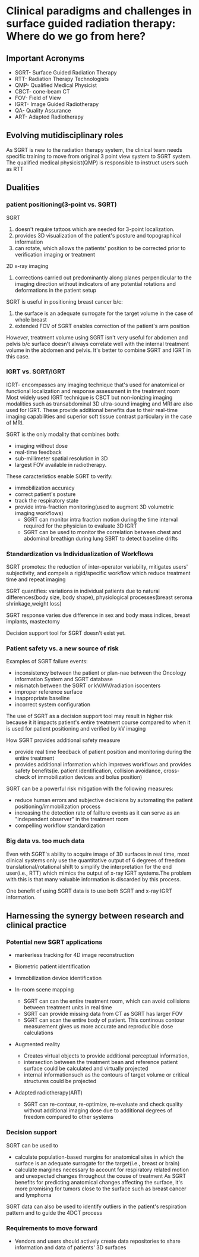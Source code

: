 # Clinical paradigms and challenges in surface guided radiation therapy: Where do we go from here?

## Important Acronyms
* SGRT- Surface Guided Radiation Therapy
* RTT- Radiation Therapy Technologists
* QMP- Qualified Medical Physicist
* CBCT- cone-beam CT
* FOV- Field of View
* IGRT- Image Guided Radiotherapy
* QA- Quality Assurance
* ART- Adapted Radiotherapy
## Evolving mutidisciplinary roles
As SGRT is new to the radiation therapy system, the clinical team needs specific training to move from original 3 point view system to SGRT system.
The qualified medical physicist(QMP) is responsible to instruct users such as RTT

## Dualities
### patient positioning(3-point vs. SGRT)
SGRT
1. doesn't require tattoos which are needed for 3-point localization. 
2. provides 3D visualization of the patient's posture and topographical information
3. can rotate, which allows the patients' position to be corrected prior to verification imaging or treatment

2D x-ray imaging
1. corrections carried out predominantly along planes perpendicular to the imaging direction without indicators of any potential rotations and deformations in the patient setup

SGRT is useful in positioning breast cancer b/c: 
1. the surface is an adequate surrogate for the target volume in the case of whole breast
2. extended FOV of SGRT enables correction of the patient's arm position

However, treatment volume using SGRT isn't very useful for abdomen and pelvis b/c surface doesn't always correlate well with the internal
treatment volume in the abdomen and pelvis. It's better to combine SGRT and IGRT in this case.

### IGRT vs. SGRT/IGRT
IGRT- encompasses any imaging technique that's used for anatomical or functional localization and response assessment in the treatment room
Most widely used IGRT technique is CBCT but non-ionizing imaging modalities such as transabdominal 3D ultra-sound imaging and MRI are also used for
IGRT. These provide additional benefits due to their real-time imaging capabilities and superior soft tissue contrast particulary in the case of MRI.

SGRT is the only modality that combines both: 
* imaging without dose 
* real-time feedback
* sub-millimeter spatial resolution in 3D
* largest FOV available in radiotherapy.

These caracteristics enable SGRT to verify:
* immobilization accuracy
* correct patient's posture
* track the respiratory state
* provide intra-fraction monitoring(used to augment 3D volumetric imaging workflows)
  * SGRT can monitor intra fraction motion during the time interval required for the physician to evaluate 3D IGRT
  * SGRT can be used to monitor the correlation between chest and abdominal breathign during lung SBRT to detect baseline drifts

### Standardization vs Individualization of Workflows
SGRT promotes: the reduction of inter-operator variabiity, mitigates users' subjectivity, and compels a rigid/specific workflow which reduce treatment time and repeat 
imaging

SGRT quantifies: variations in individual patients due to natural differences(body size, body shape), physiological processes(breast seroma shrinkage,weight loss)

SGRT response varies due difference in sex and body mass indices, breast implants, mastectomy

Decision support tool for SGRT doesn't exist yet. 

### Patient safety vs. a new source of risk
Examples of SGRT failure events:
* inconsistency between the patient or plan-nae between the Oncology information System and SGRT database
* mismatch between the SGRT or kV/MV/radiation isocenters
* improper reference surface
* inappropriate baseline
* incorrect system configuration

The use of SGRT as a decision support tool may result in higher risk because it it impacts patient's entire treatment course compared to when 
it is used for patient positioning and verified by kV imaging

How SGRT provides additional safety measure
* provide real time feedback of patient position and monitoring during the entire treatment
* provides additional information which improves workflows and provides safety benefits(ie. patient identification, collision avoidance, cross-check of immobilization devices and bolus position)

SGRT can be a powerful risk mitigation with the following measures:
* reduce human errors and subjective decisions by automating the patient positioning/immobilization process
* increasing the detection rate of failture events as it can serve as an "independent observer" in the treatment room
* compelling workflow standardization
### Big data vs. too much data
Even with SGRT's ability to acquire image of 3D surfaces in real time, most clinical systems only use the quantitative output of 6 degrees of freedom translational/rotational shift to simplify the interpretation for the end user(i.e., RTT) which mimics the output of x-ray IGRT systems.The problem with this is that many valuable information is discarded by this process.

One benefit of using SGRT data is to use both SGRT and x-ray IGRT information.

## Harnessing the synergy between research and clinical practice

### Potential new SGRT applications
* markerless tracking for 4D image reconstruction
* Biometric patient identification
* Immobilization device identification
* In-room scene mapping
  * SGRT can can the entire treatment room, which can avoid collisions between treatment units in real time
  * SGRT can provide missing data from CT as SGRT has larger FOV
  * SGRT can scan the entire body of patient. This continous contour measurement gives us more accurate and reproducible dose calculations

* Augmented reality
   * Creates virtual objects to provide additional perceptual information,
   * intersection between the treatment bean and reference patient surface could be calculated and virtually projected
   * internal informationsuch as the contours of target volume or critical structures could be projected
* Adapted radiotherapy(ART)
  * SGRT can re-contour, re-optimize, re-evaluate and check quality without additional imaging dose due to additional degrees of freedom compared to other systems
### Decision support
SGRT can be used to 
* calculate population-based margins for anatomical sites in which the surface is an adequate surrogate for the target(i.e., breast or brain)
* calculate margines necessary to account for respiratory related motion and unexpected changes throughout the couse of treatment
As SGRT benefits for predicting anatomical changes affecting the surface, it's more promising for tumors close to the surface such as breast cancer and lymphoma

SGRT data can also be used to identify outliers in the patient's respiration pattern and to guide the 4DCT process

### Requirements to move forward
* Vendors and users should actively create data repositories to share information and data of patients' 3D surfaces

